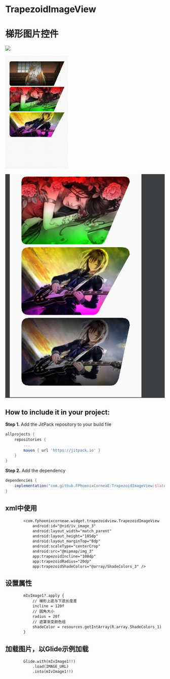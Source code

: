 # TrapezoidImageView

梯形图片控件
================================

[![](https://jitpack.io/v/FPhoenixCorneaE/TrapezoidImageView.svg)](https://jitpack.io/#FPhoenixCorneaE/TrapezoidImageView)

![图片预览](https://github.com/FPhoenixCorneaE/TrapezoidImageView/blob/master/images/trapezoid-view.gif)

![图片预览](https://github.com/iamlfc/TrapezoidImageView/blob/develop/images/qqq.png)


How to include it in your project:
--------------
**Step 1.** Add the JitPack repository to your build file
```groovy
allprojects {
	repositories {
		...
		maven { url 'https://jitpack.io' }
	}
}
```

**Step 2.** Add the dependency
```groovy
dependencies {
	implementation("com.github.FPhoenixCorneaE:TrapezoidImageView:$latest")
}
```


xml中使用
----------

```
        <com.fphoenixcorneae.widget.trapezoidview.TrapezoidImageView
            android:id="@+id/iv_image_3"
            android:layout_width="match_parent"
            android:layout_height="185dp"
            android:layout_marginTop="8dp"
            android:scaleType="centerCrop"
            android:src="@mipmap/img_3"
            app:trapezoidIncline="100dp"
            app:trapezoidRadius="20dp"
            app:trapezoidShadeColors="@array/ShadeColors_3" />
```


设置属性
--------------

```
        mIvImage1?.apply {
            // 梯形上底与下底长度差
            incline = 120f
            // 圆角大小
            radius = 20f
            // 遮罩渐变颜色组
            shadeColor = resources.getIntArray(R.array.ShadeColors_1)
        }
```


加载图片，以Glide示例加载
----------------

```
        Glide.with(mIvImage1!!)
            .load(IMAGE_URL)
            .into(mIvImage1!!)
```
